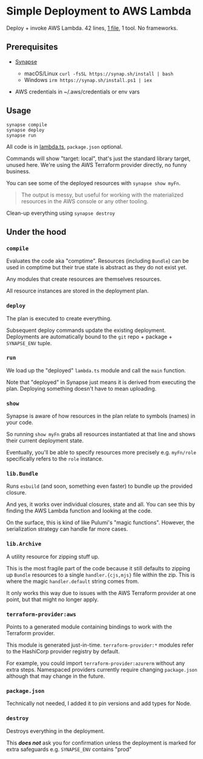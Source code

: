 # Simple Deployment to AWS Lambda

Deploy + invoke AWS Lambda. 42 lines, [1 file](/lambda.ts), 1 tool. No frameworks.

## Prerequisites
* [Synapse](https://github.com/Cohesible/synapse#installation)
    * macOS/Linux `curl -fsSL https://synap.sh/install | bash`
    * Windows `irm https://synap.sh/install.ps1 | iex`

* AWS credentials in ~/.aws/credentials or env vars

## Usage

```
synapse compile
synapse deploy
synapse run
```

All code is in [lambda.ts](/lambda.ts), `package.json` optional.

Commands will show "target: local", that's just the standard library target, unused here. We're using the AWS Terraform provider directly, no funny business. 

You can see some of the deployed resources with `synapse show myFn`. 
> The output is messy, but useful for working with the materialized resources in the AWS console or any other tooling.

Clean-up everything using `synapse destroy`

## Under the hood

### `compile`

Evaluates the code aka "comptime". Resources (including `Bundle`) can be used in comptime but their true state is abstract as they do not exist yet.

Any modules that create resources are themselves resources.

All resource instances are stored in the deployment plan.

### `deploy`

The plan is executed to create everything. 

Subsequent deploy commands update the existing deployment. Deployments are automatically bound to the `git` repo + package + `SYNAPSE_ENV` tuple.

### `run`

We load up the "deployed" `lambda.ts` module and call the `main` function. 

Note that "deployed" in Synapse just means it is derived from executing the plan. Deploying something doesn't have to mean uploading.

### `show`

Synapse is aware of how resources in the plan relate to symbols (names) in your code. 

So running `show myFn` grabs all resources instantiated at that line and shows their current deployment state. 

Eventually, you'll be able to specify resources more precisely e.g. `myFn/role` specifically refers to the `role` instance.

### `lib.Bundle`

Runs `esbuild` (and soon, something even faster) to bundle up the provided closure. 

And yes, it works over individual closures, state and all. You can see this by finding the AWS Lambda function and looking at the code.

On the surface, this is kind of like Pulumi's "magic functions". However, the serialization strategy can handle far more cases.

### `lib.Archive`

A utility resource for zipping stuff up. 

This is the most fragile part of the code because it still defaults to zipping up `Bundle` resources to a single `handler.{cjs,mjs}` file within the zip. This is where the magic `handler.default` string comes from.

It only works this way due to issues with the AWS Terraform provider at one point, but that might no longer apply.

### `terraform-provider:aws`

Points to a generated module containing bindings to work with the Terraform provider.

This module is generated just-in-time. `terraform-provider:*` modules refer to the HashiCorp provider registry by default. 

For example, you could import `terraform-provider:azurerm` without any extra steps. Namespaced providers currently require changing `package.json` although that may change in the future.

### `package.json`

Technically not needed, I added it to pin versions and add types for Node.

### `destroy`

Destroys everything in the deployment. 

This **_does not_** ask you for confirmation unless the deployment is marked for extra safeguards e.g. `SYNAPSE_ENV` contains "prod"

